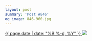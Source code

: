 ```yaml
---
layout: post
summary: 'Post #846'
og_image: 846-960.jpg
---
```


<p>
 <time>
  <a href="/846">
   {{ page.date | date: "%B %-d, %Y" }}
  </a>
 </time>
 <a href="/846">
  <img data-taken="6/3/2019" sizes="(min-width: 700px) 50vw, calc(100vw - 2rem)" src="{{ site.assets_url }}/846-480.jpg" srcset="{{ site.assets_url }}/846-240.jpg 240w, {{ site.assets_url }}/846-480.jpg 480w, {{ site.assets_url }}/846-720.jpg 720w, {{ site.assets_url }}/846-960.jpg 960w"/>
 </a>
</p>
